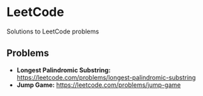 # LeetCode
 Solutions to LeetCode problems

## Problems

- **Longest Palindromic Substring:** https://leetcode.com/problems/longest-palindromic-substring
- **Jump Game:** https://leetcode.com/problems/jump-game

